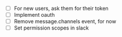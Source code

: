 - [ ] For new users, ask them for their token
- [ ] Implement oauth
- [ ] Remove message.channels event, for now
- [ ] Set permission scopes in slack